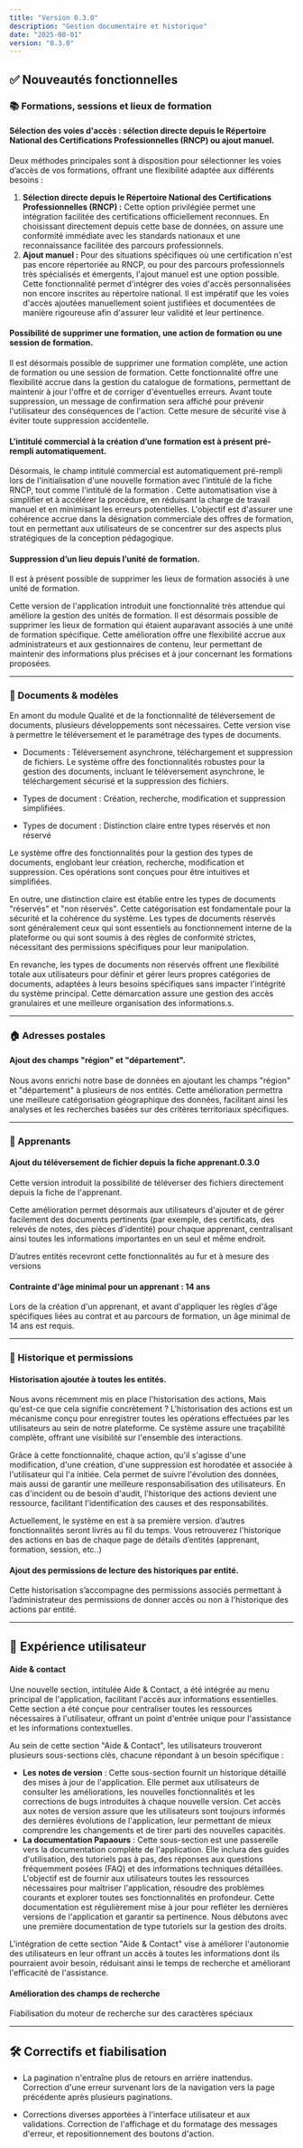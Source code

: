 ```yaml
---
title: "Version 0.3.0"
description: "Gestion documentaire et historique"
date: "2025-08-01"
version: "0.3.0"
---
```


## ✅ Nouveautés fonctionnelles

### 📚 Formations, sessions et lieux de formation

#### Sélection des voies d'accès : sélection directe depuis le Répertoire National des Certifications Professionnelles (RNCP) ou ajout manuel. 

Deux méthodes principales sont à disposition pour sélectionner les voies d’accès de vos formations, offrant une flexibilité adaptée aux différents besoins :

1. **Sélection directe depuis le Répertoire National des Certifications Professionnelles (RNCP) :** Cette option privilégiée permet une intégration facilitée des certifications officiellement reconnues. En choisissant directement depuis cette base de données, on assure une conformité immédiate avec les standards nationaux et une reconnaissance facilitée des parcours professionnels.   
2. **Ajout manuel :** Pour des situations spécifiques où une certification n'est pas encore répertoriée au RNCP, ou pour des parcours professionnels très spécialisés et émergents, l'ajout manuel est une option possible. Cette fonctionnalité permet d'intégrer des voies d'accès personnalisées non encore inscrites au répertoire national. Il est impératif que les voies d'accès ajoutées manuellement soient justifiées et documentées de manière rigoureuse afin d'assurer leur validité et leur pertinence. 

#### Possibilité de supprimer une formation, une action de formation ou une session de formation. 

Il est désormais possible de supprimer une formation complète, une action de formation ou une session de formation. Cette fonctionnalité offre une flexibilité accrue dans la gestion du catalogue de formations, permettant de maintenir à jour l'offre et de corriger d'éventuelles erreurs. Avant toute suppression, un message de confirmation sera affiché pour prévenir l'utilisateur des conséquences de l'action. Cette mesure de sécurité vise à éviter toute suppression accidentelle.

#### L’intitulé commercial à la création d’une formation est à présent pré-rempli automatiquement.

Désormais, le champ intitulé commercial est automatiquement pré-rempli lors de l'initialisation d'une nouvelle formation avec l’intitulé de la fiche RNCP, tout comme l'intitulé de la formation . Cette automatisation vise à simplifier et à accélérer la procédure, en réduisant la charge de travail manuel et en minimisant les erreurs potentielles. L'objectif est d'assurer une cohérence accrue dans la désignation commerciale des offres de formation, tout en permettant aux utilisateurs de se concentrer sur des aspects plus stratégiques de la conception pédagogique.

#### Suppression d’un lieu depuis l’unité de formation.

Il est à présent possible de supprimer les lieux de formation associés à une unité de formation.

Cette version de l'application introduit une fonctionnalité très attendue qui améliore la gestion des unités de formation. Il est désormais possible de supprimer les lieux de formation qui étaient auparavant associés à une unité de formation spécifique. Cette amélioration offre une flexibilité accrue aux administrateurs et aux gestionnaires de contenu, leur permettant de maintenir des informations plus précises et à jour concernant les formations proposées.

---

### 📄 Documents & modèles

En amont du module Qualité et de la fonctionnalité de téléversement de documents, plusieurs développements sont nécessaires. Cette version vise à permettre le téléversement et le paramétrage des types de documents.

- Documents : Téléversement asynchrone, téléchargement et suppression de fichiers. Le système offre des fonctionnalités robustes pour la gestion des documents, incluant le téléversement asynchrone, le téléchargement sécurisé et la suppression des fichiers.

- Types de document : Création, recherche, modification et suppression simplifiées.  
- Types de document : Distinction claire entre types réservés et non réservé


Le système offre des fonctionnalités pour la gestion des types de documents, englobant leur création, recherche, modification et suppression. Ces opérations sont conçues pour être intuitives et simplifiées.

En outre, une distinction claire est établie entre les types de documents "réservés" et "non réservés". Cette catégorisation est fondamentale pour la sécurité et la cohérence du système. Les types de documents réservés sont généralement ceux qui sont essentiels au fonctionnement interne de la plateforme ou qui sont soumis à des règles de conformité strictes, nécessitant des permissions spécifiques pour leur manipulation. 

En revanche, les types de documents non réservés offrent une flexibilité totale aux utilisateurs pour définir et gérer leurs propres catégories de documents, adaptées à leurs besoins spécifiques sans impacter l'intégrité du système principal. Cette démarcation assure une gestion des accès granulaires et une meilleure organisation des informations.s.

---

### 🏠 Adresses postales

#### Ajout des champs "région" et "département". 

Nous avons enrichi notre base de données en ajoutant les champs "région" et "département" à plusieurs de nos entités. Cette amélioration permettra une meilleure catégorisation géographique des données, facilitant ainsi les analyses et les recherches basées sur des critères territoriaux spécifiques.

---

### 👥 Apprenants

#### Ajout du téléversement de fichier depuis la fiche apprenant.0.3.0


Cette version introduit la possibilité de téléverser des fichiers directement depuis la fiche de l'apprenant.

Cette amélioration permet désormais aux utilisateurs d'ajouter et de gérer facilement des documents pertinents (par exemple, des certificats, des relevés de notes, des pièces d'identité) pour chaque apprenant, centralisant ainsi toutes les informations importantes en un seul et même endroit. 

D’autres entités recevront cette fonctionnalités au fur et à mesure des versions

#### Contrainte d'âge minimal pour un apprenant : 14 ans

Lors de la création d'un apprenant, et avant d'appliquer les règles d'âge spécifiques liées au contrat et au parcours de formation, un âge minimal de 14 ans est requis.

---

### 🔐 Historique et permissions

#### Historisation ajoutée à toutes les entités.
Nous avons récemment mis en place l'historisation des actions, Mais qu'est-ce que cela signifie concrètement ? L'historisation des actions est un mécanisme conçu pour enregistrer toutes les opérations effectuées par les utilisateurs au sein de notre plateforme. Ce système assure une traçabilité complète, offrant une visibilité sur l'ensemble des interactions.

Grâce à cette fonctionnalité, chaque action, qu'il s'agisse d'une modification, d'une création, d'une suppression est horodatée et associée à l'utilisateur qui l'a initiée. Cela permet de suivre l'évolution des données, mais aussi de garantir une meilleure responsabilisation des utilisateurs. En cas d'incident ou de besoin d'audit, l'historique des actions devient une ressource, facilitant l'identification des causes et des responsabilités.

Actuellement, le système en est à sa première version. d’autres fonctionnalités seront livrés au fil du temps. Vous retrouverez l'historique des actions en bas de chaque page de détails d’entités (apprenant, formation, session, etc..)

#### Ajout des permissions de lecture des historiques par entité. 
Cette historisation s’accompagne des permissions associés permettant à l’administrateur des permissions de donner accès ou non à l'historique des actions par entité.

---

## 🌟 Expérience utilisateur

#### Aide & contact
Une nouvelle section, intitulée Aide & Contact, a été intégrée au menu principal de l'application, facilitant l'accès aux informations essentielles. Cette section a été conçue pour centraliser toutes les ressources nécessaires à l'utilisateur, offrant un point d'entrée unique pour l'assistance et les informations contextuelles.

Au sein de cette section "Aide & Contact", les utilisateurs trouveront plusieurs sous-sections clés, chacune répondant à un besoin spécifique :

* **Les notes de version** : Cette sous-section fournit un historique détaillé des mises à jour de l'application. Elle permet aux utilisateurs de consulter les améliorations, les nouvelles fonctionnalités et les corrections de bugs introduites à chaque nouvelle version. Cet accès aux notes de version assure que les utilisateurs sont toujours informés des dernières évolutions de l'application, leur permettant de mieux comprendre les changements et de tirer parti des nouvelles capacités.  
* **La documentation Papaours** : Cette sous-section est une passerelle vers la documentation complète de l'application. Elle inclura des guides d'utilisation, des tutoriels pas à pas, des réponses aux questions fréquemment posées (FAQ) et des informations techniques détaillées. L'objectif est de fournir aux utilisateurs toutes les ressources nécessaires pour maîtriser l'application, résoudre des problèmes courants et explorer toutes ses fonctionnalités en profondeur. Cette documentation est régulièrement mise à jour pour refléter les dernières versions de l'application et garantir sa pertinence. Nous débutons avec une première documentation de type tutoriels sur la gestion des droits.


L'intégration de cette section "Aide & Contact" vise à améliorer l'autonomie des utilisateurs en leur offrant un accès à toutes les informations dont ils pourraient avoir besoin, réduisant ainsi le temps de recherche et améliorant l'efficacité de l'assistance.

#### Amélioration des champs de recherche
Fiabilisation du moteur de recherche sur des caractères spéciaux 

---

## 🛠️ Correctifs et fiabilisation

- La pagination n'entraîne plus de retours en arrière inattendus. Correction d'une erreur survenant lors de la navigation vers la page précédente après plusieurs paginations.

- Corrections diverses apportées à l'interface utilisateur et aux validations. Correction de l'affichage et du formatage des messages d'erreur, et repositionnement des boutons d'action.
